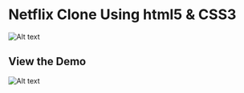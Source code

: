 # Netflix Clone Using html5 & CSS3

![Alt text](https://github.com/didiamuri/vc-netflix/blob/master/Screen%20Shot%202021-09-27%20at%2012.03.42%20PM.png) 

## View the Demo

![Alt text](https://idi-netflix.netlify.app/)

